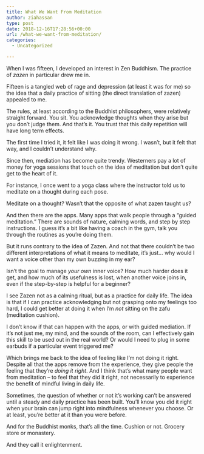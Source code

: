 ```yaml
---
title: What We Want From Meditation
author: ziahassan
type: post
date: 2018-12-16T17:28:56+00:00
url: /what-we-want-from-meditation/
categories:
  - Uncategorized

---
```

When I was fifteen, I developed an interest in Zen Buddhism. The practice of _zazen_ in particular drew me in.

Fifteen is a tangled web of rage and depression (at least it was for me) so the idea that a daily practice of sitting (the direct translation of zazen) appealed to me.

The rules, at least according to the Buddhist philosophers, were relatively straight forward. You sit. You acknowledge thoughts when they arise but you don&#8217;t judge them. And that&#8217;s it. You trust that this daily repetition will have long term effects.

The first time I tried it, it felt like I was doing it wrong. I wasn&#8217;t, but it felt that way, and I couldn&#8217;t understand why.

Since then, mediation has become quite trendy. Westerners pay a lot of money for yoga sessions that touch on the idea of meditation but don&#8217;t quite get to the heart of it.

For instance, I once went to a yoga class where the instructor told us to meditate on a thought during each pose.

Meditate on a thought? Wasn&#8217;t that the opposite of what zazen taught us?

And then there are the apps. Many apps that walk people through a “guided meditation.” There are sounds of nature, calming words, and step by step instructions. I guess it&#8217;s a bit like having a coach in the gym, talk you through the routines as you&#8217;re doing them.

But it runs contrary to the idea of Zazen. And not that there couldn&#8217;t be two different interpretations of what it means to meditate, it&#8217;s just&#8230; why would I want a voice other than my own buzzing in my ear?

Isn&#8217;t the goal to manage _your own_ inner voice? How much harder does it get, and how much of its usefulness is lost, when another voice joins in, even if the step-by-step is helpful for a beginner?

I see Zazen not as a calming ritual, but as a practice for daily life. The idea is that if I can practice acknowledging but not grasping onto my feelings too hard, I could get better at doing it when I&#8217;m _not_ sitting on the zafu (meditation cushion).

I don&#8217;t know if that can happen with the apps, or with guided mediation. If it&#8217;s not just me, my mind, and the sounds of the room, can I effectively gain this skill to be used out in the real world? Or would I need to plug in some earbuds if a particular event triggered me?

Which brings me back to the idea of feeling like I&#8217;m not doing it right. Despite all that the apps remove from the experience, they give people the feeling that they&#8217;re _doing it right_. And I think that&#8217;s what many people want from meditation &#8211; to feel that they did it right, not necessarily to experience the benefit of mindful living in daily life.

Sometimes, the question of whether or not it&#8217;s working can&#8217;t be answered until a steady and daily practice has been built. You&#8217;ll know you did it right when your brain can jump right into mindfulness whenever you choose. Or at least, you&#8217;re better at it than you were before.

And for the Buddhist monks, that&#8217;s all the time. Cushion or not. Grocery store or monastery.

And they call it enlightenment.